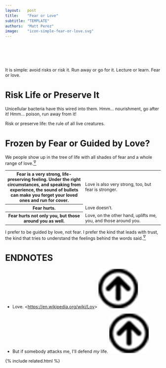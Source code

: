 ```yaml
---
layout:   post
title:    "Fear or Love"
subtitle: "TEMPLATE"
authors:  "Matt Perez"
image:    "icon-simple-fear-or-love.svg"
---
```


<div style="display:none;">
 <p>It is simple: avoid risks or risk it. Run away or go for it. Lecture or learn. Fear or love.</p>
</div>

<h1>&nbsp;</h1>
 <p>It is simple: avoid risks or risk it. Run away or go for it. Lecture or learn. Fear or love.</p>

<h1>Risk Life or Preserve It</h1>
 <p>Unicellular bacteria have this wired into them. <span class="_quotespan">Hmm&hellip; nourishment, go after it!</span> <span class="_quotespan">Hmm&hellip; poison, run away from it!</span></p>
 <p>Risk or preserve life: the rule of all live creatures.</p>

<h1>Frozen by Fear or Guided by Love?</h1>
 <p>We people show up in the tree of life with all shades of fear and a whole range of love.<a href="#en01"><sup id="bm01">&hairsp;&nabla;&hairsp;</sup></a></p>
 <div class="_center">
  <table class="_h2table">
   <tr>
    <th style="width:50%; ">Fear is a very strong, life-preserving feeling. Under the right circumstances, and speaking from experience, the sound of bullets can make you forget your loved ones and run for cover.</th>
    <td>Love is also very strong, too, but fear is stronger.</td>
   </tr>
   <tr>
    <th>Fear hurts.</th>
    <td>Love doesn’t.</td>
   </tr>
   <tr>
    <th>Fear hurts not only you, but those around you as well.</th>
    <td>Love, on the other hand, uplifts me, you, and those around you.</td>
   </tr>
  </table>
 </div>
 <p>I prefer to be guided by love, not fear. I prefer the kind that leads with trust, the kind that tries to understand the feelings behind the words said.<a href="#en02"><sup id="bm02">&hairsp;&nabla;&hairsp;</sup></a></p>

<h1 class="_section">ENDNOTES</h1>
 <ul>
  <li id="en01">
   <p class="_list-item">
    Love.
    <<a href="https://en.wikipedia.org/wiki/Love" target="_blank">https://en.wikipedia.org/wiki/Lov</a>>
    <a class="_uparrow" href="#bm01"><img src="/assets/img/arrow-up-icon.png"></a>
   </p>
  </li>
  <li id="en02">
   <p class="_list-item">
    But if somebody attacks me, I'll defend <em>my</em> life.
    <a class="_uparrow" href="#bm02"><img src="/assets/img/arrow-up-icon.png"></a>
   </p>
  </li>
 </ul>

{% include related.html %}
